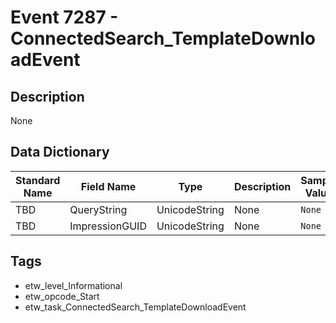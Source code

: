 # Event 7287 - ConnectedSearch_TemplateDownloadEvent

## Description
None

## Data Dictionary
|Standard Name|Field Name|Type|Description|Sample Value|
|---|---|---|---|---|
|TBD|QueryString|UnicodeString|None|`None`|
|TBD|ImpressionGUID|UnicodeString|None|`None`|

## Tags
* etw_level_Informational
* etw_opcode_Start
* etw_task_ConnectedSearch_TemplateDownloadEvent